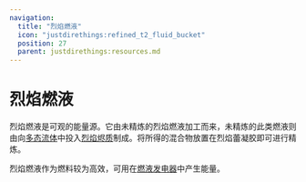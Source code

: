 ```yaml
---
navigation:
  title: "烈焰燃液"
  icon: "justdirethings:refined_t2_fluid_bucket"
  position: 27
  parent: justdirethings:resources.md
---
```


# 烈焰燃液

烈焰燃液是可观的能量源。它由未精炼的烈焰燃液加工而来，未精炼的此类燃液则由向[多态流体](./res_polymorphic_fluid.md)中投入[烈焰烬质](./res_coal_t2.md)制成。将所得的混合物放置在烈焰蕾凝胶即可进行精炼。

烈焰燃液作为燃料较为高效，可用在[燃液发电器](./mach_generatorfluidt1.md)中产生能量。

